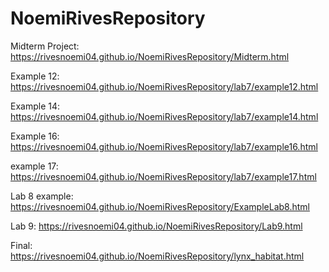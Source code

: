 # NoemiRivesRepository
Midterm Project: 
https://rivesnoemi04.github.io/NoemiRivesRepository/Midterm.html

Example 12: 
https://rivesnoemi04.github.io/NoemiRivesRepository/lab7/example12.html

Example 14: 
https://rivesnoemi04.github.io/NoemiRivesRepository/lab7/example14.html

Example 16: 
https://rivesnoemi04.github.io/NoemiRivesRepository/lab7/example16.html

example 17: 
https://rivesnoemi04.github.io/NoemiRivesRepository/lab7/example17.html

Lab 8 example: 
https://rivesnoemi04.github.io/NoemiRivesRepository/ExampleLab8.html

Lab 9: 
https://rivesnoemi04.github.io/NoemiRivesRepository/Lab9.html

Final: 
https://rivesnoemi04.github.io/NoemiRivesRepository/lynx_habitat.html
